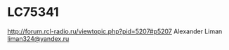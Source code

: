 # LC75341
http://forum.rcl-radio.ru/viewtopic.php?pid=5207#p5207
Alexander Liman
liman324@yandex.ru
